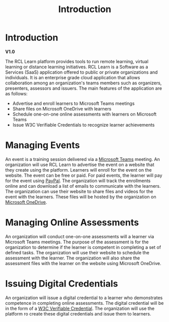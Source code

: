 ﻿---
title: Introduction
description: The RCL Learn platform provides the tools to run your remote learning, virtual learning or distance learning initiatives.
has_children: false
nav_order: 1
---

# Introduction
**V1.0**

The RCL Learn platform provides tools to run remote learning, virtual learning or distance learning initiatives. RCL Learn is a Software as a Services (SaaS) application offered to public or private organizations and individuals. It is an enterprise grade cloud application that allows collaboration among an organization's teams members such as organizers, presenters, assessors and issuers. The main features of the application are as follows:

- Advertise and enroll learners to Microsoft Teams meetings
- Share files on Microsoft OneDrive with learners
- Schedule one-on-one online assessments with learners on Microsoft Teams
- Issue W3C Verifiable Credentials to recognize learner achievements

# Managing Events

An event is a training session delivered via a [Microsoft Teams](https://www.microsoft.com/en-us/microsoft-teams) meeting. An organization will use RCL Learn to advertise the event on a website that they create using the platform. Learners will enroll for the event on the website. The event can be free or paid. For paid events, the learner will pay for the event using [PayPal](https://www.paypal.com/us/home). The organization will track the enrollments online and can download a list of emails to communicate with the learners. The organization can use their website to share files and videos for the event with the learners. These files will be hosted by the organization on [Microsoft OneDrive]().

# Managing Online Assessments

An organization will conduct one-on-one assessments will a learner via Microsoft Teams meetings. The purpose of the assessment is for the organization to determine if the learner is competent in completing a set of defined tasks. The organization will use their website to schedule the assessment with the learner. The organization will also share the assessment files with the learner on the website using Microsoft OneDrive.

# Issuing Digital Credentials

An organization will issue a digital credential to a learner who demonstrates competence in completing online assessments. The digital credential will be in the form of a [W3C Verifiable Credential](https://www.w3.org/TR/vc-data-model-2.0/). The organization will use the platform ro create these digital credentials and issue them to learners.

